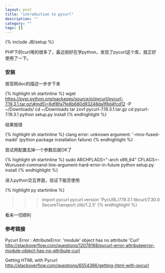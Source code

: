 ```yaml
---
layout: post
title: "introduction to pycurl"
description: ""
category: ""
tags: []
---
```

{% include JB/setup %}

PHP下的curl用的很多了，最近刚好在学python，发现了pycurl这个库，就正好使用了一下。

### 安装

按官网doc的描述一步步下来

{% highlight sh startinline %}
wget https://pypi.python.org/packages/source/p/pycurl/pycurl-7.19.3.1.tar.gz\#md5\=6df8fa7fe8b680d93248da1f8d4fcd12 -P ~/Downloads/
cd ~/Downloads
tar zxvf pycurl-7.19.3.1.tar.gz
cd pycurl-7.19.3.1
python setup.py install
{% endhighlight %} 

结果报错

{% highlight sh startinline %}
clang error: unknown argument: '-mno-fused-madd' (python package installation failure)
{% endhighlight %} 

尝试用配置去掉一个参数后就OK了

{% highlight sh startinline %}
sudo ARCHFLAGS="-arch x86_64" CFLAGS=-Wunused-command-line-argument-hard-error-in-future python setup.py install
{% endhighlight %} 

进入python交互界面，验证下能否使用

{% highlight py startinline %}
>>> import pycurl
>>> pycurl.version
'PycURL/7.19.3.1 libcurl/7.30.0 SecureTransport zlib/1.2.5'
{% endhighlight %}

看来一切顺利



### 参考链接

Pycurl Error : AttributeError: 'module' object has no attribute 'Curl'
http://stackoverflow.com/questions/12078168/pycurl-error-attributeerror-module-object-has-no-attribute-curl

Getting HTML with Pycurl
http://stackoverflow.com/questions/6554386/getting-html-with-pycurl